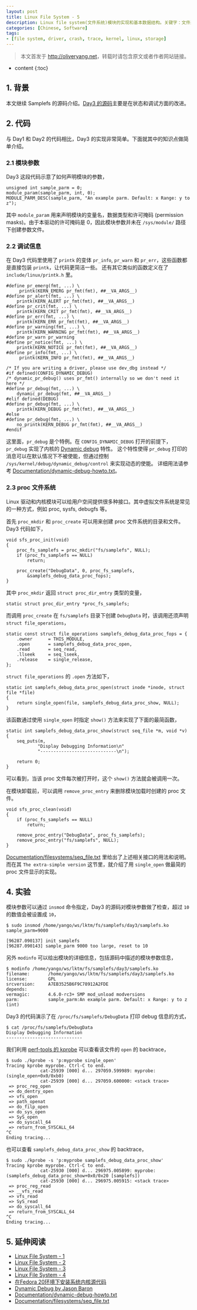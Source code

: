 ```yaml
---
layout: post
title: Linux File System - 5
description: Linux file system(文件系统)模块的实现和基本数据结构。关键字：文件系统，内核，samplefs，VFS，存储。
categories: [Chinese, Software]
tags:
- [file system, driver, crash, trace, kernel, linux, storage]
---
```


>本文首发于 <http://oliveryang.net>，转载时请包含原文或者作者网站链接。

* content
{:toc}

## 1. 背景

本文继续 Samplefs 的源码介绍。[Day3 的源码](https://github.com/yangoliver/lktm/tree/master/fs/samplefs/day3)主要是在状态和调试方面的改进。

## 2. 代码

与 Day1 和 Day2 的代码相比，Day3 的实现非常简单。下面就其中的知识点做简单介绍。

### 2.1 模块参数

Day3 这段代码示意了如何声明模块的参数，

	unsigned int sample_parm = 0;
	module_param(sample_parm, int, 0);
	MODULE_PARM_DESC(sample_parm, "An example parm. Default: x Range: y to z");

其中 `module_param` 用来声明模块的变量名，数据类型和许可掩码 (permission masks)。由于本驱动的许可掩码是 0，因此模块参数并未在 `/sys/module/` 路径下创建参数文件。

### 2.2 调试信息

在 Day3 代码里使用了 `printk` 的变体 `pr_info`, `pr_warn` 和 `pr_err`，这些函数都是直接包装 `printk`，让代码更简洁一些。
还有其它类似的函数定义在了 `include/linux/printk.h` 里。

	#define pr_emerg(fmt, ...) \
	     printk(KERN_EMERG pr_fmt(fmt), ##__VA_ARGS__)
	#define pr_alert(fmt, ...) \
	    printk(KERN_ALERT pr_fmt(fmt), ##__VA_ARGS__)
	#define pr_crit(fmt, ...) \
	    printk(KERN_CRIT pr_fmt(fmt), ##__VA_ARGS__)
	#define pr_err(fmt, ...) \
	    printk(KERN_ERR pr_fmt(fmt), ##__VA_ARGS__)
	#define pr_warning(fmt, ...) \
	    printk(KERN_WARNING pr_fmt(fmt), ##__VA_ARGS__)
	#define pr_warn pr_warning
	#define pr_notice(fmt, ...) \
	    printk(KERN_NOTICE pr_fmt(fmt), ##__VA_ARGS__)
	#define pr_info(fmt, ...) \
	     printk(KERN_INFO pr_fmt(fmt), ##__VA_ARGS__)

	/* If you are writing a driver, please use dev_dbg instead */
	#if defined(CONFIG_DYNAMIC_DEBUG)
	/* dynamic_pr_debug() uses pr_fmt() internally so we don't need it here */
	#define pr_debug(fmt, ...) \
	    dynamic_pr_debug(fmt, ##__VA_ARGS__)
	#elif defined(DEBUG)
	#define pr_debug(fmt, ...) \
	    printk(KERN_DEBUG pr_fmt(fmt), ##__VA_ARGS__)
	#else
	#define pr_debug(fmt, ...) \
	    no_printk(KERN_DEBUG pr_fmt(fmt), ##__VA_ARGS__)
	#endif

这里面，`pr_debug` 是个特例。在 `CONFIG_DYNAMIC_DEBUG` 打开的前提下，`pr_debug` 实现了内核的 [Dynamic debug](https://www.kernel.org/doc/ols/2009/ols2009-pages-39-46.pdf) 特性。
这个特性使得 `pr_debug` 打印的消息可以在默认情况下不被使能，但通过控制 `/sys/kernel/debug/dynamic_debug/control` 来实现动态的使能。
详细用法请参考 [Documentation/dynamic-debug-howto.txt](https://github.com/torvalds/linux/blob/master/Documentation/dynamic-debug-howto.txt)。

### 2.3 proc 文件系统

Linux 驱动和内核模块可以给用户空间提供很多种接口。其中虚拟文件系统是常见的一种方式，例如 proc, sysfs, debugfs 等。

首先 `proc_mkdir` 和 `proc_create` 可以用来创建 proc 文件系统的目录和文件。Day3  代码如下，

	void sfs_proc_init(void)
	{
		proc_fs_samplefs = proc_mkdir("fs/samplefs", NULL);
		if (proc_fs_samplefs == NULL)
			return;

		proc_create("DebugData", 0, proc_fs_samplefs,
		    &samplefs_debug_data_proc_fops);
	}

其中 `proc_mkdir` 返回 `struct proc_dir_entry` 类型的变量，

	static struct proc_dir_entry *proc_fs_samplefs;

而调用 `proc_create` 在 `fs/samplefs` 目录下创建 `DebugData` 时，该调用还须声明 `struct file_operations`，

	static const struct file_operations samplefs_debug_data_proc_fops = {
		.owner      = THIS_MODULE,
		.open       = samplefs_debug_data_proc_open,
		.read       = seq_read,
		.llseek     = seq_lseek,
		.release    = single_release,
	};

`struct file_operations` 的 `.open` 方法如下，

	static int samplefs_debug_data_proc_open(struct inode *inode, struct file *file)
	{
		return single_open(file, samplefs_debug_data_proc_show, NULL);
	}

该函数通过使用 `single_open` 时指定 `show()` 方法来实现了下面的最简函数，

	static int samplefs_debug_data_proc_show(struct seq_file *m, void *v)
	{
		seq_puts(m,
				"Display Debugging Information\n"
				"-----------------------------\n");

		return 0;
	}

可以看到，当该 proc 文件每次被打开时，这个 `show()` 方法就会被调用一次。

在模块卸载前，可以调用 `remove_proc_entry` 来删除模块加载时创建的 proc 文件。

	void sfs_proc_clean(void)
	{
		if (proc_fs_samplefs == NULL)
			return;

		remove_proc_entry("DebugData", proc_fs_samplefs);
		remove_proc_entry("fs/samplefs", NULL);
	}

[Documentation/filesystems/seq_file.txt](https://github.com/torvalds/linux/blob/master/Documentation/filesystems/seq_file.txt) 里给出了上述相关接口的用法和说明。
而在其 `The extra-simple version` 这节里，就介绍了用 `single_open` 做最简的 proc 文件显示的实现。

## 4. 实验


模块参数可以通过 `insmod` 命令指定，Day3 的源码对模块参数做了检查，超过 `10` 的数值会被设置成 `10`，

	$ sudo insmod /home/yango/ws/lktm/fs/samplefs/day3/samplefs.ko sample_parm=9000

	[96287.090137] init samplefs
	[96287.090143] sample_parm 9000 too large, reset to 10

另外 `modinfo` 可以给出模块的详细信息，包括源码中描述的模块参数信息，

	$ modinfo /home/yango/ws/lktm/fs/samplefs/day3/samplefs.ko
	filename:       /home/yango/ws/lktm/fs/samplefs/day3/samplefs.ko
	license:        GPL
	srcversion:     A7EB3525B6F9C78912A2FDE
	depends:
	vermagic:       4.6.0-rc3+ SMP mod_unload modversions
	parm:           sample_parm:An example parm. Default: x Range: y to z (int)

Day3 的代码演示了在 `/proc/fs/samplefs/DebugData` 打印 debug 信息的方式，

	$ cat /proc/fs/samplefs/DebugData
	Display Debugging Information
	-----------------------------

我们利用 [perf-tools 的 kprobe](https://github.com/brendangregg/perf-tools/blob/master/kernel/kprobe) 可以查看该文件的 `open` 的 backtrace，

	$ sudo ./kprobe -s 'p:myprobe single_open'
	Tracing kprobe myprobe. Ctrl-C to end.
	             cat-25939 [000] d... 297059.599989: myprobe: (single_open+0x0/0xb0)
	             cat-25939 [000] d... 297059.600000: <stack trace>
	 => proc_reg_open
	 => do_dentry_open
	 => vfs_open
	 => path_openat
	 => do_filp_open
	 => do_sys_open
	 => SyS_open
	 => do_syscall_64
	 => return_from_SYSCALL_64
	^C
	Ending tracing...

也可以查看 `samplefs_debug_data_proc_show` 的 backtrace，

	$ sudo ./kprobe -s 'p:myprobe samplefs_debug_data_proc_show'
	Tracing kprobe myprobe. Ctrl-C to end.
	             cat-25930 [000] d... 296975.005899: myprobe: (samplefs_debug_data_proc_show+0x0/0x20 [samplefs])
	             cat-25930 [000] d... 296975.005915: <stack trace>
	 => proc_reg_read
	 => __vfs_read
	 => vfs_read
	 => SyS_read
	 => do_syscall_64
	 => return_from_SYSCALL_64
	^C
	Ending tracing...

## 5. 延伸阅读

* [Linux File System - 1](http://oliveryang.net/2016/01/linux-file-system-basic-1)
* [Linux File System - 2](http://oliveryang.net/2016/01/linux-file-system-basic-2)
* [Linux File System - 3](http://oliveryang.net/2016/02/linux-file-system-basic-3)
* [Linux File System - 4](http://oliveryang.net/2016/05/linux-file-system-basic-4)
* [在Fedora 20环境下安装系统内核源代码](http://www.cnblogs.com/kuliuheng/p/3976780.html)
* [Dynamic Debug by Jason Baron](https://www.kernel.org/doc/ols/2009/ols2009-pages-39-46.pdf)
* [Documentation/dynamic-debug-howto.txt](https://github.com/torvalds/linux/blob/master/Documentation/dynamic-debug-howto.txt)
* [Documentation/filesystems/seq_file.txt](https://github.com/torvalds/linux/blob/master/Documentation/filesystems/seq_file.txt)
